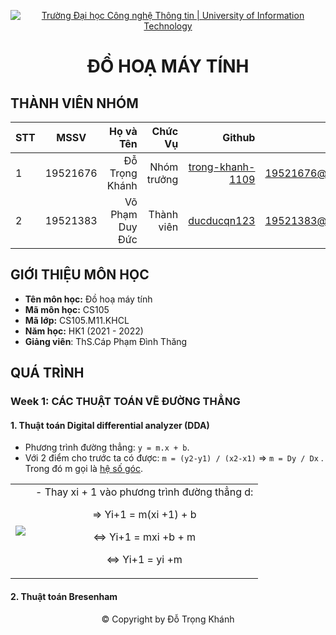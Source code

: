 <!-- Banner -->
<p align="center">
  <a href="https://www.uit.edu.vn/" title="Trường Đại học Công nghệ Thông tin" style="border: none;">
    <img src="https://i.imgur.com/WmMnSRt.png" alt="Trường Đại học Công nghệ Thông tin | University of Information Technology">
  </a>
</p>

<h1 align="center"><b>ĐỒ HOẠ MÁY TÍNH</b></h>

## THÀNH VIÊN NHÓM
| STT    | MSSV          | Họ và Tên              |Chức Vụ    | Github                                                  | Email                   |
| ------ |:-------------:| ----------------------:|----------:|--------------------------------------------------------:|-------------------------:
| 1      | 19521676      | Đỗ Trọng Khánh         |Nhóm trưởng|[trong-khanh-1109](https://github.com/trong-khanh-1109)  |19521676@gm.uit.edu.vn   |
| 2      | 19521383      | Võ Phạm Duy Đức        |Thành viên |[ducducqn123](https://github.com/ducducqn123)            |19521383@gm.uit.edu.vn   |

## GIỚI THIỆU MÔN HỌC
* **Tên môn học:** Đồ hoạ máy tính
* **Mã môn học:** CS105
* **Mã lớp:** CS105.M11.KHCL
* **Năm học:** HK1 (2021 - 2022)
* **Giảng viên**: ThS.Cáp Phạm Đình Thăng

## QUÁ TRÌNH
### Week 1: CÁC THUẬT TOÁN VẼ ĐƯỜNG THẲNG
#### 1. Thuật toán Digital differential analyzer (DDA)
  - Phương trình đường thẳng: `y = m.x + b`.
  - Với 2 điểm cho trước ta có được: `m = (y2-y1) / (x2-x1)` => `m = Dy / Dx` . Trong đó m gọi là [hệ số góc](https://vi.wikipedia.org/wiki/%C4%90%E1%BB%99_d%E1%BB%91c).
<table>
<tr>
  <td>
    <img src='https://github.com/trong-khanh-1109/CS105.M11.KHCL/blob/6cc65a100a6111d7aef4ccc81c9d0ec59011261c/Image/DDA.png'></img>
  </td>
  <td>
    - Thay xi + 1 vào phương trình đường thẳng d:</br>
    <p align = 'center'>=> Yi+1 = m(xi +1) + b</p>
    <p align = 'center'><=> Yi+1 = mxi +b + m</p>
    <p align = 'center'><=> Yi+1 = yi +m</p>
  </td>
</tr>
<table>
  

 
#### 2. Thuật toán Bresenham

<!-- Footer -->
<p align="center">© Copyright by Đỗ Trọng Khánh</p>
